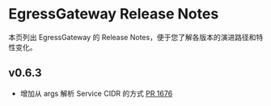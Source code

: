 # EgressGateway Release Notes

本页列出 EgressGateway 的 Release Notes，便于您了解各版本的演进路径和特性变化。

## v0.6.3

* 增加从 args 解析 Service CIDR 的方式 [PR 1676](https://github.com/spidernet-io/egressgateway/pull/1676)
